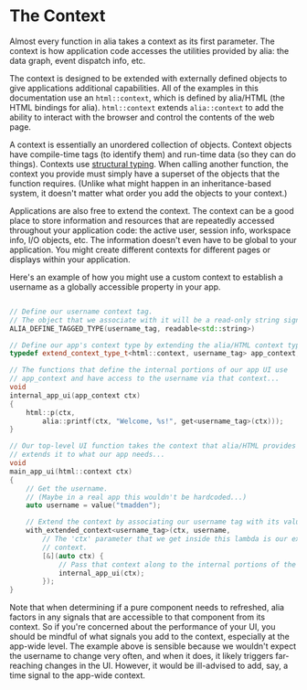 The Context
===========

<script>
    init_alia_demos(['custom-context']);
</script>

Almost every function in alia takes a context as its first parameter. The
context is how application code accesses the utilities provided by alia: the
data graph, event dispatch info, etc.

The context is designed to be extended with externally defined objects to give
applications additional capabilities. All of the examples in this documentation
use an `html::context`, which is defined by alia/HTML (the HTML bindings for
alia). `html::context` extends `alia::context` to add the ability to interact
with the browser and control the contents of the web page.

A context is essentially an unordered collection of objects. Context objects
have compile-time tags (to identify them) and run-time data (so they can do
things). Contexts use [structural
typing](https://en.wikipedia.org/wiki/Structural_type_system). When calling
another function, the context you provide must simply have a superset of the
objects that the function requires. (Unlike what might happen in an
inheritance-based system, it doesn't matter what order you add the objects to
your context.)

Applications are also free to extend the context. The context can be a good
place to store information and resources that are repeatedly accessed
throughout your application code: the active user, session info, workspace
info, I/O objects, etc. The information doesn't even have to be global to your
application. You might create different contexts for different pages or
displays within your application.

Here's an example of how you might use a custom context to establish a username
as a globally accessible property in your app.

```cpp

// Define our username context tag.
// The object that we associate with it will be a read-only string signal.
ALIA_DEFINE_TAGGED_TYPE(username_tag, readable<std::string>)

// Define our app's context type by extending the alia/HTML context type.
typedef extend_context_type_t<html::context, username_tag> app_context;

// The functions that define the internal portions of our app UI use
// app_context and have access to the username via that context...
void
internal_app_ui(app_context ctx)
{
    html::p(ctx,
        alia::printf(ctx, "Welcome, %s!", get<username_tag>(ctx)));
}

// Our top-level UI function takes the context that alia/HTML provides and
// extends it to what our app needs...
void
main_app_ui(html::context ctx)
{
    // Get the username.
    // (Maybe in a real app this wouldn't be hardcoded...)
    auto username = value("tmadden");

    // Extend the context by associating our username tag with its value.
    with_extended_context<username_tag>(ctx, username,
        // The 'ctx' parameter that we get inside this lambda is our extended
        // context.
        [&](auto ctx) {
            // Pass that context along to the internal portions of the app UI.
            internal_app_ui(ctx);
        });
}
```

<div class="demo-panel">
<div id="custom-context"></div>
</div>

Note that when determining if a pure component needs to refreshed, alia factors
in any signals that are accessible to that component from its context. So if
you're concerned about the performance of your UI, you should be mindful of
what signals you add to the context, especially at the app-wide level. The
example above is sensible because we wouldn't expect the username to change
very often, and when it does, it likely triggers far-reaching changes in the
UI. However, it would be ill-advised to add, say, a time signal to the app-wide
context.
